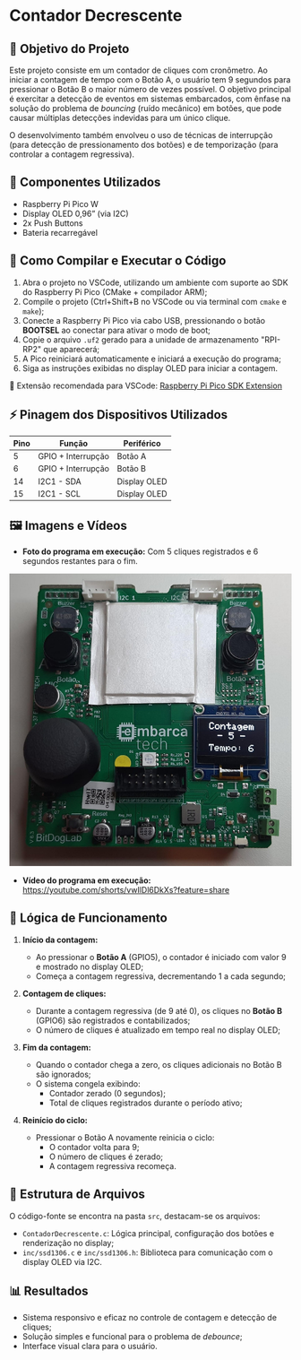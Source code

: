 # Contador Decrescente

## 🎯 Objetivo do Projeto

Este projeto consiste em um contador de cliques com cronômetro. Ao iniciar a contagem de tempo com o Botão A, o usuário tem 9 segundos para pressionar o Botão B o maior número de vezes possível. O objetivo principal é exercitar a detecção de eventos em sistemas embarcados, com ênfase na solução do problema de *bouncing* (ruído mecânico) em botões, que pode causar múltiplas detecções indevidas para um único clique.

O desenvolvimento também envolveu o uso de técnicas de interrupção (para detecção de pressionamento dos botões) e de temporização (para controlar a contagem regressiva).

## 🔧 Componentes Utilizados

- Raspberry Pi Pico W
- Display OLED 0,96” (via I2C)
- 2x Push Buttons
- Bateria recarregável

## 💾 Como Compilar e Executar o Código

1. Abra o projeto no VSCode, utilizando um ambiente com suporte ao SDK do Raspberry Pi Pico (CMake + compilador ARM);
2. Compile o projeto (Ctrl+Shift+B no VSCode ou via terminal com `cmake` e `make`);
3. Conecte a Raspberry Pi Pico via cabo USB, pressionando o botão **BOOTSEL** ao conectar para ativar o modo de boot;
4. Copie o arquivo `.uf2` gerado para a unidade de armazenamento "RPI-RP2" que aparecerá;
5. A Pico reiniciará automaticamente e iniciará a execução do programa;
6. Siga as instruções exibidas no display OLED para iniciar a contagem.

🔗 Extensão recomendada para VSCode: [Raspberry Pi Pico SDK Extension](https://github.com/raspberrypi/pico-vscode)

## ⚡ Pinagem dos Dispositivos Utilizados

| Pino | Função               | Periférico     |
|------|----------------------|----------------|
| 5    | GPIO + Interrupção   | Botão A        |
| 6    | GPIO + Interrupção   | Botão B        |
| 14   | I2C1 - SDA           | Display OLED   |
| 15   | I2C1 - SCL           | Display OLED   |

## 🖼️ Imagens e Vídeos

- **Foto do programa em execução:** Com 5 cliques registrados e 6 segundos restantes para o fim.

![Foto em execução](./assets/execucao.jpeg)

- **Vídeo do programa em execução:** https://youtube.com/shorts/vwIlDl6DkXs?feature=share

## 🧠 Lógica de Funcionamento

1. **Início da contagem:**
   - Ao pressionar o **Botão A** (GPIO5), o contador é iniciado com valor 9 e mostrado no display OLED;
   - Começa a contagem regressiva, decrementando 1 a cada segundo;

2. **Contagem de cliques:**
   - Durante a contagem regressiva (de 9 até 0), os cliques no **Botão B** (GPIO6) são registrados e contabilizados;
   - O número de cliques é atualizado em tempo real no display OLED;

3. **Fim da contagem:**
   - Quando o contador chega a zero, os cliques adicionais no Botão B são ignorados;
   - O sistema congela exibindo:
     - Contador zerado (0 segundos);
     - Total de cliques registrados durante o período ativo;

4. **Reinício do ciclo:**
   - Pressionar o Botão A novamente reinicia o ciclo:
     - O contador volta para 9;
     - O número de cliques é zerado;
     - A contagem regressiva recomeça.

## 📂 Estrutura de Arquivos

O código-fonte se encontra na pasta `src`, destacam-se os arquivos:

- `ContadorDecrescente.c`: Lógica principal, configuração dos botões e renderização no display;
- `inc/ssd1306.c` e `inc/ssd1306.h`: Biblioteca para comunicação com o display OLED via I2C.

## 📊 Resultados

- Sistema responsivo e eficaz no controle de contagem e detecção de cliques;
- Solução simples e funcional para o problema de *debounce*;
- Interface visual clara para o usuário.
